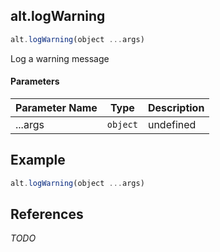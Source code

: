 [//]: # (version=4858999de0864801b9f8ca70dee863d503701c7e24ff90af267308fc0613b6b6)

## alt.logWarning

```js
alt.logWarning(object ...args)
```

Log a warning message

#### Parameters
| Parameter Name | Type | Description |
| -------------- | ----------- | ----------- |
| ...args | `object` | undefined |

## Example

```js
alt.logWarning(object ...args)
```

## References

*TODO*